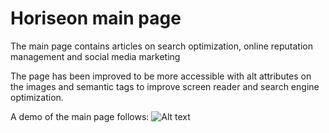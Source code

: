 # Horiseon main page
The main page contains articles on search optimization, online reputation management and social media marketing

The page has been improved to be more accessible with alt attributes on the images and semantic tags to improve screen reader and search engine optimization. 

A demo of the main page follows:
![Alt text](Horiseon.gif)



